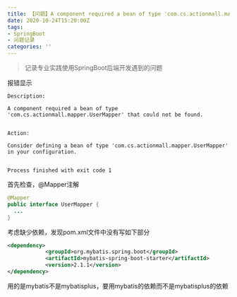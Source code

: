 ```yaml
---
title: 【问题】A component required a bean of type 'com.cs.actionmall.mapper.UserMapper' that could not be found.
date: 2020-10-24T15:20:00Z
tags:
- SpringBoot
- 问题记录
categories: ''
---
```


> 记录专业实践使用SpringBoot后端开发遇到的问题

报错显示

```
Description:

A component required a bean of type 'com.cs.actionmall.mapper.UserMapper' that could not be found.


Action:

Consider defining a bean of type 'com.cs.actionmall.mapper.UserMapper' in your configuration.


Process finished with exit code 1
```



首先检查，@Mapper注解

```java
@Mapper
public interface UserMapper {
  ...
}
```



考虑缺少依赖，发现pom.xml文件中没有写如下部分

```xml
<dependency>
            <groupId>org.mybatis.spring.boot</groupId>
            <artifactId>mybatis-spring-boot-starter</artifactId>
            <version>2.1.1</version>
</dependency>
```

用的是mybatis不是mybatisplus，要用mybatis的依赖而不是mybatisplus的依赖